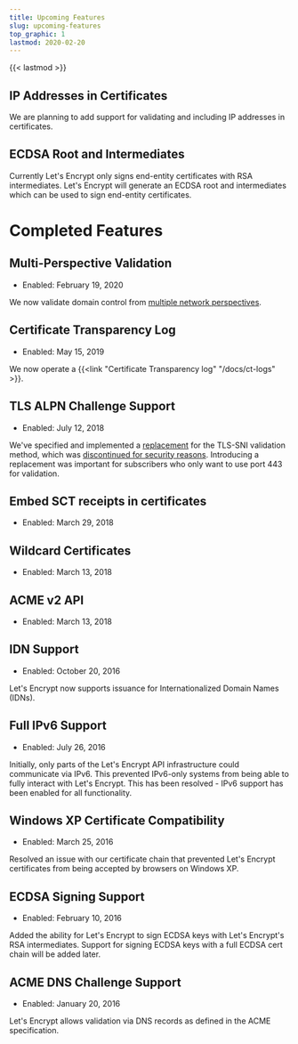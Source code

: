 ```yaml
---
title: Upcoming Features
slug: upcoming-features
top_graphic: 1
lastmod: 2020-02-20
---
```


{{< lastmod >}}

## IP Addresses in Certificates

We are planning to add support for validating and including IP addresses in certificates.

## ECDSA Root and Intermediates

Currently Let's Encrypt only signs end-entity certificates with RSA intermediates. Let's Encrypt will generate an ECDSA root and intermediates which can be used to sign end-entity certificates.

# Completed Features

## Multi-Perspective Validation

* Enabled: February 19, 2020

We now validate domain control from [multiple network perspectives](https://letsencrypt.org/2020/02/19/multi-perspective-validation.html).

## Certificate Transparency Log

* Enabled: May 15, 2019

We now operate a {{<link "Certificate Transparency log" "/docs/ct-logs" >}}.

## TLS ALPN Challenge Support

* Enabled: July 12, 2018

We've specified and implemented a [replacement](https://tools.ietf.org/html/rfc8737) for the TLS-SNI validation method, which was [discontinued for security reasons](https://community.letsencrypt.org/t/important-what-you-need-to-know-about-tls-sni-validation-issues/50811). Introducing a replacement was important for subscribers who only want to use port 443 for validation.

## Embed SCT receipts in certificates

* Enabled: March 29, 2018

## Wildcard Certificates

* Enabled: March 13, 2018

## ACME v2 API

* Enabled: March 13, 2018

## IDN Support

* Enabled: October 20, 2016

Let's Encrypt now supports issuance for Internationalized Domain Names (IDNs).

## Full IPv6 Support

* Enabled: July 26, 2016

Initially, only parts of the Let's Encrypt API infrastructure could communicate via IPv6. This prevented IPv6-only systems from being able to fully interact with Let's Encrypt. This has been resolved - IPv6 support has been enabled for all functionality.

## Windows XP Certificate Compatibility

* Enabled: March 25, 2016

Resolved an issue with our certificate chain that prevented Let's Encrypt certificates from being accepted by browsers on Windows XP.

## ECDSA Signing Support

* Enabled: February 10, 2016

Added the ability for Let's Encrypt to sign ECDSA keys with Let's Encrypt's RSA intermediates. Support for signing ECDSA keys with a full ECDSA cert chain will be added later.

## ACME DNS Challenge Support

* Enabled: January 20, 2016

Let's Encrypt allows validation via DNS records as defined in the ACME specification.
